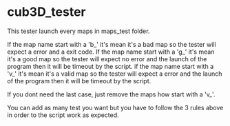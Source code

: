# cub3D_tester

This tester launch every maps in maps_test folder.

If the map name start with a 'b_' it's mean it's a bad map so the tester will expect a error and a exit code.
If the map name start with a 'g_' it's mean it's a good map so the tester will expect no error and the launch of the program then it will be timeout by the script.
if the map name start with a 'v_' it's mean it's a valid map so the tester will expect a error and the launch of the program then it will be timeout by the script.

If you dont need the last case, just remove the maps how start with a 'v_'.

You can add as many test you want but you have to follow the 3 rules above in order to the script work as expected.